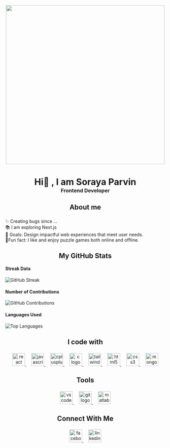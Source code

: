 <div align="center" weight=100%>
  <img height="500"  weight=100% src="https://github.com/Soraiya11-7/Soraiya11-7/blob/main/bannerImg1.png"  />
</div>

###

<div align="center">
  <h1>Hi👋 , I am Soraya Parvin<br /><span style="font-size: 16px;">Frontend Developer</span></h1>
</div>



<h2 align="center">About me</h2>

###

<p align="left">✨ Creating bugs since ...<br>📚 I  am exploring Next.js<br>🎯 Goals: Design impactful web experiences that meet user needs.<br>🎲Fun fact: I like and enjoy puzzle games both online and offline.</p>

###

<h2 align="center">My GitHub Stats</h2>

#### Streak Data

![GitHub Streak](https://nirzak-streak-stats.vercel.app?user=Soraiya11-7&theme=github-dark)

#### Number of Contributions
![GitHub Contributions](https://github-readme-stats.vercel.app/api?username=Soraiya11-7&show_icons=true&count_private=true&theme=dark)

#### Languages Used
![Top Languages](https://github-readme-stats.vercel.app/api/top-langs/?username=Soraiya11-7&layout=compact&theme=dark)

<h2 align="center">I code with</h2>

###

<div align="center">
<a href="https://reactjs.org/" target="_blank">
  <img src="https://cdn.jsdelivr.net/gh/devicons/devicon/icons/react/react-original.svg" height="40" alt="react logo" />
</a>
<img width="12" />

<a href="https://developer.mozilla.org/en-US/docs/Web/JavaScript" target="_blank">
  <img src="https://skillicons.dev/icons?i=js" height="40" alt="javascript logo" />
</a>
<img width="12" />

<a href="https://en.cppreference.com/w/" target="_blank">
  <img src="https://cdn.jsdelivr.net/gh/devicons/devicon/icons/cplusplus/cplusplus-original.svg" height="40" alt="cplusplus logo" />
</a>
<img width="12" />

<a href="https://en.wikipedia.org/wiki/C_(programming_language)" target="_blank">
  <img src="https://cdn.jsdelivr.net/gh/devicons/devicon/icons/c/c-original.svg" height="40" alt="c logo" />
</a>
<img width="12" />

<a href="https://tailwindcss.com/" target="_blank">
  <img src="https://skillicons.dev/icons?i=tailwind" height="40" alt="tailwindcss logo" />
</a>
<img width="12" />

<a href="https://developer.mozilla.org/en-US/docs/Web/HTML" target="_blank">
  <img src="https://cdn.jsdelivr.net/gh/devicons/devicon/icons/html5/html5-original.svg" height="40" alt="html5 logo" />
</a>
<img width="12" />

<a href="https://developer.mozilla.org/en-US/docs/Web/CSS" target="_blank">
  <img src="https://cdn.jsdelivr.net/gh/devicons/devicon/icons/css3/css3-original.svg" height="40" alt="css3 logo" />
</a>
<img width="12" />

<a href="https://www.mongodb.com/" target="_blank">
  <img src="https://skillicons.dev/icons?i=mongodb" height="40" alt="mongodb logo" />
</a>

</div>

###

<h2 align="center">Tools</h2>

###

<div align="center">
<a href="https://code.visualstudio.com/" target="_blank">
  <img src="https://cdn.jsdelivr.net/gh/devicons/devicon/icons/vscode/vscode-original.svg" height="40" alt="vscode logo" />
</a>
<img width="12" />

<a href="https://git-scm.com/" target="_blank">
  <img src="https://cdn.jsdelivr.net/gh/devicons/devicon/icons/git/git-original.svg" height="40" alt="git logo" />
</a>
<img width="12" />

<a href="https://www.mathworks.com/products/matlab.html" target="_blank">
  <img src="https://cdn.jsdelivr.net/gh/devicons/devicon/icons/matlab/matlab-original.svg" height="40" alt="matlab logo" />
</a>

</div>

###

<h2 align="center">Connect With Me</h2>

###

<div align="center">
<a href="https://www.facebook.com" target="_blank">
  <img src="https://img.shields.io/badge/Facebook-1877F2?logo=facebook&logoColor=white&style=for-the-badge" height="40" alt="facebook logo" />
</a>
<img width="12" />

<a href="https://www.linkedin.com" target="_blank">
  <img src="https://img.shields.io/badge/LinkedIn-0A66C2?logo=linkedin&logoColor=white&style=for-the-badge" height="40" alt="linkedin logo" />
</a>

</div>

###















<!--
**Soraiya11-7/Soraiya11-7** is a ✨ _special_ ✨ repository because its `README.md` (this file) appears on your GitHub profile.

Here are some ideas to get you started:

- 🔭 I’m currently working on ...
- 🌱 I’m currently learning ...
- 👯 I’m looking to collaborate on ...
- 🤔 I’m looking for help with ...
- 💬 Ask me about ...
- 📫 How to reach me: ...
- 😄 Pronouns: ...
- ⚡ Fun fact: ...
-->
